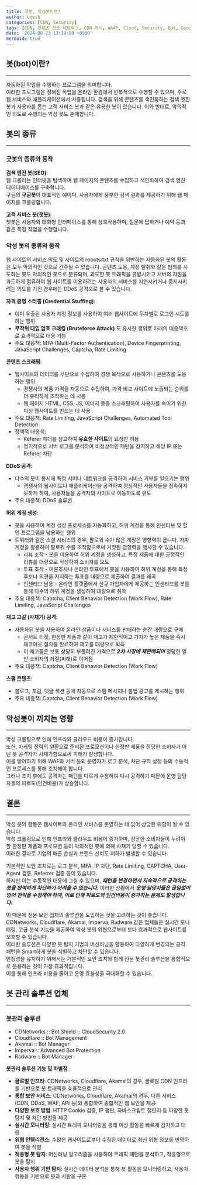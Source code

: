 ```yaml
---
title: 굿봇, 악성봇이란?
author: Leesh
categories: [CDN, Security]
tags: [CDN, 컨텐츠 전송 네트워크, CDN 캐시, WAAP, Cloud, Security, Bot, GoodBot, BadBot]
date: '2024-08-23 13:19:00 +0900'
mermaid: true
---
```


## 봇(bot)이란?

---
자동화된 작업을 수행하는 프로그램을 의미합니다.<br>
이러한 프로그램은 정해진 작업을 온라인 환경에서 반복적으로 수행할 수 있으며, 주로 웹 서비스와 애플리케이션에서 사용됩니다. 
검색을 위해 콘텐츠를 색인화하는 검색 엔진 봇과 사용자를 돕는 고객 서비스 봇과 같은 유용한 봇이 있습니다. 
이와 반대로, 악의적인 의도로 수행되는 악성 봇도 존재합니다.

## 봇의 종류

---
### 굿봇의 종류와 동작
**검색 엔진 봇(SEO)**:<br>
웹 크롤러는 인터넷을 탐색하며 웹 페이지의 콘텐츠를 수집하고 색인화하여 검색 엔진 데이터베이스를 구축합니다.<br>
구글의 **구글봇**이 대표적인 예이며, 사용자에게 풍부한 검색 결과를 제공하기 위해 웹 페이지를 크롤링합니다.

**고객 서비스 봇(챗봇)**:<br>
챗봇은 사용자와 대화형 인터페이스를 통해 상호작용하며, 질문에 답하거나 예약 등과 같은 특정 작업을 수행합니다.

### 악성 봇의 종류와 동작
웹 사이트의 서비스 의도 및 사이트의 robots.txt 규칙을 위반하는 자동화된 봇의 활동은 모두 악의적인 것으로 간주될 수 있습니다. 
콘텐츠 도용, 계정 탈취와 같은 범죄를 시도하는 봇도 악의적인 봇으로 분류되며, 
과도한 봇 트래픽을 유발시키고 서버의 자원을 과도하게 점유하여 웹 사이트를 이용하려는 사용자의 서비스를 지연시키거나 중지시키려는 의도를 가진 경우에는 DDoS 공격으로 볼 수 있습니다.

**자격 증명 스터핑 (Credential Stuffing)**:
   - 이미 유출된 사용자 계정 정보를 사용하여 여러 웹사이트에 무차별로 로그인 시도를 하는 행위
   - **무작위 대입 암호 크래킹 (Bruteforce Attack)** 도 유사한 행위로 아래의 대응책으로 효과적으로 대응 가능
   - 주요 대응책: MFA (Multi-Factor Authentication), Device Fingerprinting, JavaScript Challenges, Captcha, Rate Limiting

**콘텐츠 스크래핑**:
   - 웹사이트의 데이터를 무단으로 수집하여 경쟁 목적으로 사용하거나 콘텐츠를 도용하는 행위
     - 경쟁사의 제품 가격을 자동으로 수집하여, 가격 비교 사이트에 노출되는 순위를 더 유리하게 조작하는 데 사용
     - 웹 페이지 HTML, CSS, JS, 이미지 등을 스크래핑하여 사용자를 속이기 위한 피싱 웹사이트를 만드는 데 사용
   - 주요 대응책: Rate Limiting, JavaScript Challenges, Automated Tool Detection
   - 정책적 대응책:
     - Referer 헤더를 참고하여 **유효한 사이트**의 요청만 허용
     - 정기적으로 서버 로그를 분석하여 비정상적인 패턴을 감지하고 해당 IP 또는 Referer 차단

**DDoS 공격**:
   - 다수의 봇이 동시에 특정 서버나 네트워크를 공격하여 서비스 거부를 일으키는 행위
     - 경쟁사의 웹사이트나 애플리케이션을 공격하여 정상적인 사용자들을 접속하지 못하게 하여, 사용자들을 공격자의 사이트로 이동하도록 유도
   - 주요 대응책: DDoS 솔루션

**허위 계정 생성**:
   - 봇을 사용하여 계정 생성 프로세스를 자동화하고, 허위 계정을 통해 인센티브 및 할인 프로그램을 남용하는 행위
   - 트위터와 같은 소셜 서비스의 경우, 팔로워 수가 많은 계정은 영향력이 큽니다. 가짜 계정을 활용하여 팔로워 수를 조작함으로써 거짓된 영향력을 행사할 수 있습니다.
     - 리뷰 조작 - 봇을 이용하여 허위 계정을 생성하고, 특정 제품에 대한 긍정적인 리뷰를 대량으로 작성하여 소비자를 오도
     - 투표 조작 - 여론조사나 온라인 투표에서 봇을 사용하여 허위 계정을 통해 특정 후보나 의견을 지지하는 투표를 대량으로 제출하여 결과를 왜곡
     - 인센티브 남용 - 온라인 플랫폼에서 신규 가입자에게 제공하는 인센티브를 봇을 통해 다수의 허위 계정을 생성하여 대량으로 취득
   - 주요 대응책: Captcha, Client Behavior Detection (Work Flow), Rate Limiting, JavaScript Challenges

**재고 고갈 (사재기) 공격**:
   - 자동화된 봇을 사용하여 온라인 상품이나 서비스를 판매하는 순간 대량으로 구매
     - 콘서트 티켓, 한정판 제품과 같이 재고가 제한적이고 가치가 높은 제품을 즉시 체크아웃 절차를 완료하여 재고를 대량으로 획득
     - 이 재고들은 보통 상당히 부풀려진 가격으로 ***2차 시장에 재판매되어*** 정당한 일반 소비자의 좌절(피해)로 이어짐
   - 주요 대응책: Captcha, Client Behavior Detection (Work Flow)

**스팸 콘텐츠**:
   - 블로그, 포럼, 댓글 섹션 등에 자동으로 스팸 메시지나 불법 광고를 게시하는 행위
   - 주요 대응책: Captcha, Client Behavior Detection (Work Flow)

## 악성봇이 끼치는 영향

---
악성 크롤링으로 인해 인프라와 클라우드 비용이 증가합니다.<br>
또한, 마케팅 전략의 일환으로 준비된 프로모션이나 한정판 제품을 정당한 소비자가 아닌 봇 공격자가 사재기함으로써 피해가 발생합니다.<br>
이를 방어하기 위해 WAF와 서버 등의 운영자가 로그 분석, 차단 규칙 설정 등의 수동적인 프로세스를 통해 조치해야 합니다.<br>
그러나 조치 후에도 공격자는 패턴을 다르게 수정하여 다시 공격하기 때문에 운영 담당자들의 피로도(인건비용)가 상승합니다.

## 결론

---
악성 봇의 활동은 웹사이트와 온라인 서비스를 운영하는 데 있어 상당한 위협이 될 수 있습니다.<br>
악성 크롤링으로 인해 인프라와 클라우드 비용이 증가하며, 정당한 소비자들이 누려야 할 한정판 제품과 프로모션 등이 악의적인 봇에 의해 사재기 당할 수 있습니다.<br>
이러한 결과로 기업의 매출 손실과 브랜드 신뢰도 저하가 발생할 수 있습니다.<br>

기본적인 보안 조치로는 로그 분석, MFA, IP 차단, Rate Limiting, CAPTCHA, User-Agent 검증, Referrer 검증 등이 있습니다.<br>
하지만 이는 수동적인 대응에 그칠 수 있으며, **_패턴을 변경하면서 지속적으로 공격하는 봇을 완벽하게 차단하기 어려울 수 있습니다._** 
이러한 상황에서 **_운영 담당자들은 끊임없이 방어 전략을 수정해야 하며, 이로 인해 피로도와 인건비용이 증가하는 문제도 발생합니다._**<br>

이 때문에 전문 보안 업체의 솔루션을 도입하는 것을 고려하는 것이 좋습니다.<br>
CDNetworks, Cloudflare, Akamai, Imperva, Radware 같은 업체들은 실시간 모니터링, 고급 분석 기능을 제공하여 악성 봇의 위협으로부터 보다 효과적으로 웹사이트를 보호할 수 있습니다.<br>
이러한 솔루션은 다양한 봇 탐지 기법과 머신러닝을 활용하여 다양하게 변경되는 공격 패턴을 Smart하게 봇을 식별하고 차단할 수 있습니다.<br>
안정성을 유지하기 위해서는 기본적인 보안 조치와 함께 전문 봇관리 솔루션을 통합적으로 운용하는 것이 가장 효과적입니다.<br>
이를 통해 인프라 비용을 줄이고 운영 효율성을 극대화할 수 있습니다.<br>

## 봇 관리 솔루션 업체

---
### 봇관리 솔루션
* CDNetworks :: Bot Shield :: CloudSecurity 2.0
* Cloudflare :: Bot Management
* Akamai :: Bot Manager
* Imperva :: Advanced Bot Protection
* Radware :: Bot Manager

**봇관리 솔루션 기능 및 차별점** :
- **글로벌 인프라**: CDNetworks, Cloudflare, Akamai의 경우, 글로벌 CDN 인프라를 기반으로 봇 트래픽을 효율적으로 관리
- **통합 보안 서비스**: CDNetworks, Cloudflare, Akamai의 경우, 다른 서비스(CDN, DDoS, WAF, API 등)와 통합하여 종합적인 웹 보안을 제공
- **다양한 보호 방법**: HTTP Cookie 검증, IP 평판, 자바스크립트 챌린지 등 다양한 봇 탐지 및 차단 방법을 제공
- **실시간 모니터링**: 실시간 트래픽 모니터링을 통해 이상 활동을 빠르게 감지하고 대응
- **위협 인텔리전스**: 수많은 웹사이트로부터 수집한 데이터로 최신 위협 정보를 반영하여 봇을 식별
- **적응형 봇 탐지**: 머신러닝 알고리즘을 사용하여 트래픽 패턴을 분석하고, 적응형으로 봇을 탐지
- **사용자 행위 기반 탐지**: 실시간 데이터 분석을 통해 봇 활동을 모니터링하고, 사용자 행동을 기반으로 봇과 사람을 구분
